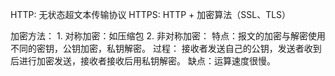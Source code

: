 HTTP: 无状态超文本传输协议
HTTPS: HTTP + 加密算法（SSL、TLS）

加密方法：
    1. 对称加密：如压缩包
    2. 非对称加密：
        特点：报文的加密与解密使用不同的密钥，公钥加密，私钥解密。
        过程： 接收者发送自己的公钥，发送者收到后进行加密发送，接收者接收后用私钥解密。
        缺点：运算速度很慢。
